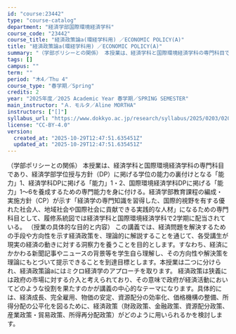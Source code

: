 ```yaml
---
id: "course:23442"
type: "course-catalog"
department: "経済学部国際環境経済学科"
course_code: "23442"
course_title: "経済政策論a(環経学科用) ／ECONOMIC POLICY(A)"
title: "経済政策論a(環経学科用) ／ECONOMIC POLICY(A)"
summary: "（学部ポリシーとの関係） 本授業は、経済学科と国際環境経済学科の専門科目であり、経済学部学位授与方針（DP）に掲げる学位の能力の裏付けとなる「能力」1、経済学科DPに掲げる「能力」1・2、国際環境経済学科DPに掲げる「能力」1～6を養成する…"
tags: []
campus: ""
term: ""
period: "木4／Thu 4"
course_type: "春学期／Spring"
credits: 2
year: "2025年度／2025 Academic Year 春学期／SPRING SEMESTER"
main_instructor: "Ａ．モルタ／Aline MORTHA"
instructors: ["[]"]
syllabus_url: "https://www.dokkyo.ac.jp/research/syllabus/2025/0203/0203_23442_ja_JP.html"
license: "CC-BY-4.0"
version:
  created_at: "2025-10-29T12:47:51.635451Z"
  updated_at: "2025-10-29T12:47:51.635451Z"
---
```

（学部ポリシーとの関係） 本授業は、経済学科と国際環境経済学科の専門科目であり、経済学部学位授与方針（DP）に掲げる学位の能力の裏付けとなる「能力」1、経済学科DPに掲げる「能力」1・2、国際環境経済学科DPに掲げる「能力」1～6を養成するための専門能力を身に付ける。経済学部教育課程の編成・実施方針（CP）が示す「経済学の専門知識を習得した、国際的視野を有する優れた社会人、地域社会や国際社会に貢献できる実践的な人材」になるための専門科目として、履修系統図では経済学科と国際環境経済学科で2学期に配当されている。 （授業の具体的な目的と内容） この講義では、経済問題を解決するための手段や方向性を示す経済政策を、理論的に解説することを通じて、各受講生が現実の経済の動きに対する洞察力を養うことを目的とします。すなわち、経済にかかわる新聞記事やニュースの背景等を学生自ら理解し、その方向性や解決策を理論にもとづいて提示できることを到達目標とします。本授業は二つに分けられ、経済政策論aにはミクロ経済学のアプローチを取ります。 経済政策は狭義には政府の市場に対する介入と考えられており、その意味で政府が経済活動においてどのような役割を果たすのかが講義の中心的なテーマになります。具体的には、経済成長、完全雇用、物価の安定、資源配分の効率化、価格機構の整備、所得分配の公平化を図るために、経済政策（財政政策、金融政策、資源配分政策、産業政策・貿易政策、所得再分配政策）がどのように用いられるかを検討します。
